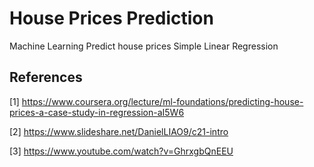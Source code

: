 # House Prices Prediction
Machine Learning Predict house prices Simple Linear Regression


## References
[1] https://www.coursera.org/lecture/ml-foundations/predicting-house-prices-a-case-study-in-regression-aI5W6

[2] https://www.slideshare.net/DanielLIAO9/c21-intro

[3] https://www.youtube.com/watch?v=GhrxgbQnEEU
